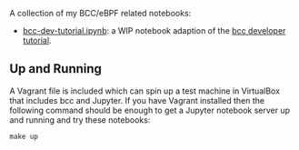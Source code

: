 A collection of my BCC/eBPF related notebooks:

* [bcc-dev-tutorial.ipynb](bcc-dev-tutorial.ipynb): a WIP notebook adaption of the [bcc developer tutorial](https://github.com/iovisor/bcc/blob/master/docs/tutorial_bcc_python_developer.md).


## Up and Running

A Vagrant file is included which can spin up a test machine in VirtualBox that includes bcc and Jupyter. If you have Vagrant installed then the following command should be enough to get a Jupyter notebook server up and running and try these notebooks:

```
make up
```
